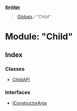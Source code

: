 **[ibridge](../README.md)**

> [Globals](../README.md) / "Child"

# Module: "Child"

## Index

### Classes

* [ChildAPI](../classes/_child_.childapi.md)

### Interfaces

* [IConstructorArgs](../interfaces/_child_.iconstructorargs.md)
